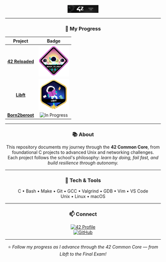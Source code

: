 <div align="center">

<img src="https://github.com/Diogo-Serra/42_School/blob/main/badges/42banner.png" alt="42 badge" width="100"/>

---

### 🚀 My Progress

| Project | Badge |
|:-------:|:-----:|
| [**42 Reloaded**](https://github.com/Diogo-Serra/42_School/tree/main/reloaded) | <img src="https://github.com/Diogo-Serra/42_School/blob/main/badges/volunteerm.png" alt="42 badge" width="100"/> |
| [**Libft**](https://github.com/Diogo-Serra/42_School/tree/main/libft) | <img src="https://github.com/Diogo-Serra/42_School/blob/main/badges/libftm.png" alt="42 badge" width="100"/> |
| [**Born2beroot**](https://github.com/Diogo-Serra/42_School/tree/main/born2beroot) | ![In Progress](https://img.shields.io/badge/IN%20PROGRESS-building-ff6b35?style=flat-square&logo=git&logoColor=white) |
---

### 📚 About

This repository documents my journey through the **42 Common Core**, from foundational C projects to advanced Unix and networking challenges.  
Each project follows the school's philosophy: *learn by doing, fail fast, and build resilience through autonomy.*

---

### 🧰 Tech & Tools

C • Bash • Make • Git • GCC • Valgrind • GDB • Vim • VS Code  
Unix • Linux • macOS  

---

### 📫 Connect

<a href="https://profile.intra.42.fr/users/diogo-serra"><img src="https://img.shields.io/badge/42_Profile-diogo--serra-2ecc71?style=for-the-badge" alt="42 Profile"/></a>  
<a href="https://github.com/Diogo-Serra"><img src="https://img.shields.io/badge/GitHub-Diogo--Serra-181717?style=for-the-badge&logo=github" alt="GitHub"/></a>

---

⭐️ *Follow my progress as I advance through the 42 Common Core — from Libft to the Final Exam!*

</div>

